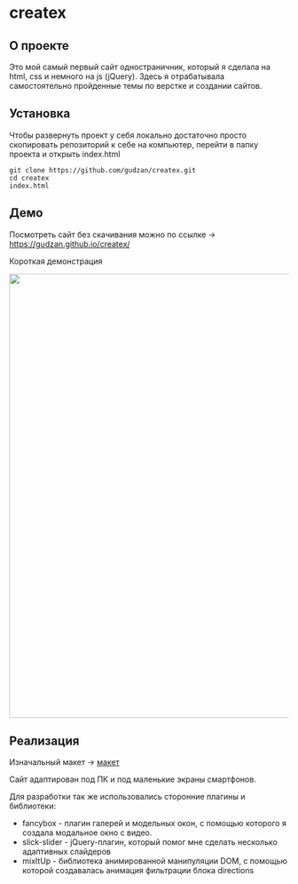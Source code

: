 # createx

## О проекте

Это мой самый первый сайт одностраничник, который я сделала на html, css и немного на js (jQuery). Здесь я отрабатывала самостоятельно пройденные темы по верстке и создании сайтов.

## Установка

Чтобы развернуть проект у себя локально достаточно просто скопировать репозиторий к себе на компьютер, перейти в папку проекта и открыть index.html

```
git clone https://github.com/gudzan/createx.git
cd createx
index.html
```
## Демо

Посмотреть сайт без скачивания можно по ссылке → https://gudzan.github.io/createx/

Короткая демонстрация
<p align="center">
<img width="800" src="./doc/demo.gif">
</p>

## Реализация

Изначальный макет → [макет](./doc/Createx.fig)

Сайт адаптирован под ПК и под маленькие экраны смартфонов.

Для разработки так же использовались сторонние плагины и библиотеки:
- fancybox - плагин галерей и модельных окон, с помощью которого я создала модальное окно с видео. 
- slick-slider - jQuery-плагин, который помог мне сделать несколько адаптивных слайдеров
- mixItUp - библиотека анимированной манипуляции DOM, с помощью которой создавалась анимация фильтрации блока directions 